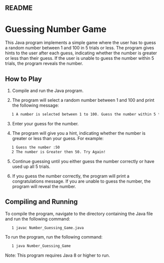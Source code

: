 ## README
# Guessing Number Game

This Java program implements a simple game where the user has to guess a random number between 1 and 100 in 5 trials or less. The program gives hints to the user after each guess, indicating whether the number is greater or less than their guess. If the user is unable to guess the number within 5 trials, the program reveals the number.

## How to Play

1. Compile and run the Java program.

2. The program will select a random number between 1 and 100 and print  the following message:

```bash
   1 A number is selected between 1 to 100. Guess the number within 5 trials.
```

3. Enter your guess for the number.

4. The program will give you a hint, indicating whether the number is greater or less than your guess. For example:

```bash
   1 Guess the number :50
   2 The number is Greater then 50. Try Again!
```
5. Continue guessing until you either guess the number correctly or have used up all 5 trials.

6. If you guess the number correctly, the program will print a congratulations message. If you are unable to guess the number, the program will reveal the number.

## Compiling and Running

To compile the program, navigate to the directory containing the Java file and run the following command:

```bash
   1 javac Number_Guessing_Game.java
```
To run the program, run the following command:

```bash
   1 java Number_Guessing_Game
```
Note: This program requires Java 8 or higher to run.



